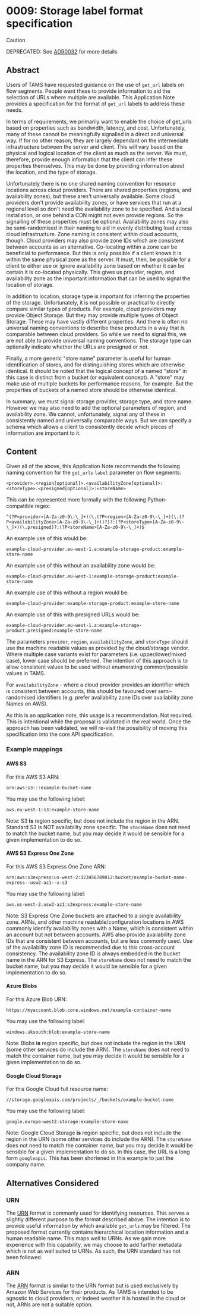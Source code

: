 # 0009: Storage label format specification

> [!CAUTION]
> DEPRECATED: See [ADR0032](https://github.com/bbc/tams/blob/main/docs/appnotes/0032-specifying-storage-location.md) for more details

## Abstract

Users of TAMS have requested guidance on the use of `get_url` labels on flow segments.
People want these to provide information to aid the selection of URLs where multiple are available.
This Application Note provides a specification for the format of `get_url` labels to address these needs.

In terms of requirements, we primarily want to enable the choice of get_urls based on properties such as bandwidth, latency, and cost.
Unfortunately, many of these cannot be meaningfully signalled in a direct and universal way.
If for no other reason, they are largely dependant on the intermediate infrastructure between the server and client.
This will vary based on the physical and logical location of the client as much as the server.
We must, therefore, provide enough information that the client can infer these properties themselves.
This may be done by providing information about the location, and the type of storage.

Unfortunately there is no one shared naming convention for resource locations across cloud providers.
There are shared properties (regions, and availability zones), but these aren't universally available.
Some cloud providers don't provide availability zones, or have services that run at a regional level so don't need the availability zone to be specified.
And a local installation, or one behind a CDN might not even provide regions.
So the signalling of these properties must be optional.
Availability zones may also be semi-randomised in their naming to aid in evenly distributing load across cloud infrastructure.
Zone naming is consistent within cloud accounts, though.
Cloud providers may also provide zone IDs which are consistent between accounts as an alternative.
Co-locating within a zone can be beneficial to performance.
But this is only possible if a client knows it is within the same physical zone as the server.
It must, then, be possible for a client to either use or ignore availability zone based on whether it can be certain it is co-located physically.
This gives us provider, region, and availability zone as the important information that can be used to signal the location of storage.

In addition to location, storage type is important for inferring the properties of the storage.
Unfortunately, it is not possible or practical to directly compare similar types of products.
For example, cloud providers may provide Object Storage.
But they may provide multiple types of Object Storage.
These may have vastly different properties.
And there is often no universal naming conventions to describe these products in a way that is comparable between cloud providers.
So while we need to signal this, we are not able to provide universal naming conventions.
The storage type can optionally indicate whether the URLs are presigned or not.

Finally, a more generic "store name" parameter is useful for human identification of stores, and for distinguishing stores which are otherwise identical.
It should be noted that the logical concept of a named "store" in this case is distinct from a bucket (or equivalent concept).
A "store" may make use of multiple buckets for performance reasons, for example.
But the properties of buckets of a named store should be otherwise identical.

In summary; we must signal storage provider, storage type, and store name.
However we may also need to add the optional parameters of region, and availability zone.
We cannot, unfortunately, signal any of these in consistently named and universally comparable ways.
But we can specify a schema which allows a client to consistently decide which pieces of information are important to it.

## Content

Given all of the above, this Application Note recommends the following naming convention for the `get_urls` `label` parameter on flow segments:

```text
<provider>.<region[optional]>.<availabilityZone[optional]>:<storeType>.<presigned[optional]>:<storeName>
```

This can be represented more formally with the following Python-compatible regex:

```regex
^(?P<provider>[A-Za-z0-9\-\_]+)(\.(?P<region>[A-Za-z0-9\-\_]+)(\.(?P<availabilityZone>[A-Za-z0-9\-\_]+))?)?:(?P<storeType>[A-Za-z0-9\-\_]+)(\.presigned)?:(?P<storeName>[A-Za-z0-9\-\_]+)$
```

An example use of this would be:

```text
example-cloud-provider.eu-west-1.a:example-storage-product:example-store-name
```

An example use of this without an availability zone would be:

```text
example-cloud-provider.eu-west-1:example-storage-product:example-store-name
```

An example use of this without a region would be:

```text
example-cloud-provider:example-storage-product:example-store-name
```

An example use of this with presigned URLs would be:

```text
example-cloud-provider.eu-west-1.a:example-storage-product.presigned:example-store-name
```

The parameters `provider`, `region`, `availabilityZone`, and `storeType` should use the machine readable values as provided by the cloud/storage vendor.
Where multiple case variants exist for parameters (i.e. upper/lower/mixed case), lower case should be preferred.
The intention of this approach is to allow consistent values to be used without enumerating common/possible values in TAMS.

For `availabilityZone` - where a cloud provider provides an identifier which is consistent between accounts, this should be favoured over semi-randomised identifiers (e.g. prefer availability zone IDs over availability zone Names on AWS).

As this is an application note, this usage is a recommendation.
Not required.
This is intentional while the proposal is validated in the real world.
Once the approach has been validated, we will re-visit the possibility of moving this specification into the core API specification.

### Example mappings

#### AWS S3

For this AWS S3 ARN:

```text
arn:aws:s3:::example-bucket-name
```

You may use the following label:

```text
aws.eu-west-1:s3:example-store-name
```

Note: S3 **is** region specific, but does not include the region in the ARN.
Standard S3 is NOT availability zone specific.
The `storeName` does not need to match the bucket name, but you may decide it would be sensible for a given implementation to do so.

#### AWS S3 Express One Zone

For this AWS S3 Express One Zone ARN:

```text
arn:aws:s3express:us-west-2:123456789012:bucket/example-bucket-name-express--usw2-az1--x-s3
```

You may use the following label:

```text
aws.us-west-2.usw2-az1:s3express:example-store-name
```

Note: S3 Express One Zone buckets are attached to a single availability zone.
ARNs, and other machine readable/configuration locations in AWS commonly identify availability zones with a Name, which is consistent within an account but not between accounts.
AWS also provide availability zone IDs that are consistent between accounts, but are less commonly used.
Use of the availability zone ID is recommended due to this cross-account consistency.
The availability zone ID is always embedded in the bucket name in the ARN for S3 Express.
The `storeName` does not need to match the bucket name, but you may decide it would be sensible for a given implementation to do so.

#### Azure Blobs

For this Azure Blob URN:

```text
https://myaccount.blob.core.windows.net/example-container-name
```

You may use the following label:

```text
windows.uksouth:blob:example-store-name
```

Note: Blobs **is** region specific, but does not include the region in the URN (some other services do include the ARN).
The `storeName` does not need to match the container name, but you may decide it would be sensible for a given implementation to do so.

#### Google Cloud Storage

For this Google Cloud full resource name:

```text
//storage.googleapis.com/projects/_/buckets/example-bucket-name
```

You may use the following label:

```text
google.europe-west2:storage:example-store-name
```

Note: Google Cloud Storage **is** region specific, but does not include the region in the URN (some other services do include the ARN).
The `storeName` does not need to match the container name, but you may decide it would be sensible for a given implementation to do so.
In this case, the URL is a long form `googleapis`.
This has been shortened in this example to just the company name.

## Alternatives Considered

### URN

The [URN](https://datatracker.ietf.org/doc/html/rfc2141) format is commonly used for identifying resources.
This serves a slightly different purpose to the format described above.
The intention is to provide useful information by which available `get_urls` may be filtered.
The proposed format currently contains hierarchical location information and a human readable name.
This maps well to URNs.
As we gain more experience with this capability, we may choose to add further metadata which is not as well suited to URNs.
As such, the URN standard has not been followed.

### ARN

The [ARN](https://docs.aws.amazon.com/IAM/latest/UserGuide/reference-arns.html) format is similar to the URN format but is used exclusively by Amazon Web Services for their products.
As TAMS is intended to be agnostic to cloud providers, or indeed weather it is hosted in the cloud or not, ARNs are not a suitable option.
